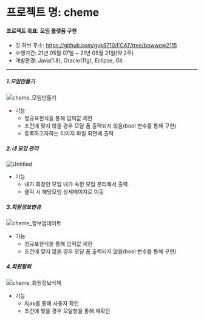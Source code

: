 # 프로젝트 명: cheme
#### 프로젝트 목표: 모임 플랫폼 구현

 + 깃 허브 주소: https://github.com/gyk9710/FCAT/tree/bowwow2115
 + 수행기간: 21년 05월 07일 ~ 21년 05월 21일(약 2주)
 + 개발환경: Java(1.8), Oracle(11g), Eclipse, Git
----------------
##### 1.모임만들기
![cheme_모임만들기](https://user-images.githubusercontent.com/78743780/126867411-8714a0dc-edcf-4c2d-b473-e10335dc2928.png)
+ 기능
  + 정규표현식을 통해 입력값 제한
  + 조건에 맞지 않을 경우 모달 폼 출력되지 않음(bool 변수를 통해 구현)
  + 등록하고자하는 이미지 파일 화면에 출력
##### 2.내 모임 관리
![Untitled](https://user-images.githubusercontent.com/78743780/126867509-bcf406d2-0ec6-48c2-b624-b379cb8278e2.png)
+ 기능
  + 내가 회장인 모임 내가 속한 모임 분리해서 출력
  + 클릭 시 해당모임 상세페이지로 이동
##### 3.회원정보변경
![cheme_정보업데이트](https://user-images.githubusercontent.com/78743780/126867420-6491c7f2-e146-48e1-bb9d-31a766485c2b.png)
+ 기능
  + 정규표현식을 통해 입력값 제한
  + 조건에 맞지 않을 경우 모달 폼 출력되지 않음(bool 변수를 통해 구현)
##### 4.회원탈퇴
![cheme_회원정보삭제](https://user-images.githubusercontent.com/78743780/126867410-eb35d69a-c411-494a-b8ec-17a4b0882a03.png)
+ 기능
  + Ajax를 통해 사용자 확인
  + 조건에 맞을 경우 모달창을 통해 재확인
